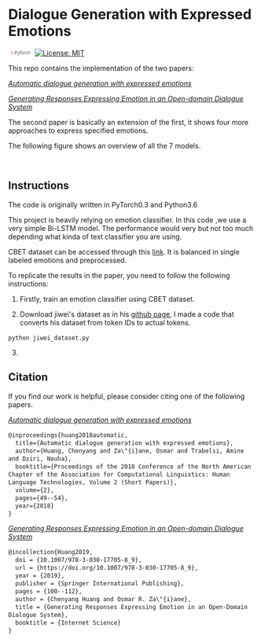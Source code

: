 # Dialogue Generation with Expressed Emotions
[<img src="img/pytorch-logo-dark.png" width="10%">](https://pytorch.org/) [![License: MIT](https://img.shields.io/badge/License-MIT-yellow.svg)](https://opensource.org/licenses/MIT) 

This repo contains the implementation of the two papers:

[*Automatic dialogue generation with expressed emotions*](http://www.aclweb.org/anthology/N18-2008)


[*Generating Responses Expressing Emotion in an Open-domain Dialogue System*](https://conversations2018.files.wordpress.com/2018/10/conversations_2018_paper_9_preprint2.pdf)

The second paper is basically an extension of the first, it shows four more approaches to express specified emotions. 

The following figure shows an overview of all the 7 models. 

![models](img/models.png)

## Instructions
The code is originally written in PyTorch0.3 and Python3.6

This project is heavily relying on emotion classifier. In this code ,we use a very simple Bi-LSTM model. The performance would very but not too much depending what kinda of text classifier you are using.

CBET dataset can be accessed through this [link](https://github.com/chenyangh/CBET-dataset). It is balanced in single labeled emotions and preprocessed. 

To replicate the results in the paper, you need to follow the following instructions:

1.  Firstly, train an emotion classifier using CBET dataset.  



2. Download jiwei's dataset as in his [github page](), I made a code that converts his dataset from token IDs to actual tokens.


```
python jiwei_dataset.py
```

3. 


## Citation
If you find our work is helpful, please consider citing one of the following papers.

[*Automatic dialogue generation with expressed emotions*](http://www.aclweb.org/anthology/N18-2008)

```
@inproceedings{huang2018automatic,
  title={Automatic dialogue generation with expressed emotions},
  author={Huang, Chenyang and Za\"{i}ane, Osmar and Trabelsi, Amine and Dziri, Nouha},
  booktitle={Proceedings of the 2018 Conference of the North American Chapter of the Association for Computational Linguistics: Human Language Technologies, Volume 2 (Short Papers)},
  volume={2},
  pages={49--54},
  year={2018}
}
``` 


[*Generating Responses Expressing Emotion in an Open-domain Dialogue System*](https://conversations2018.files.wordpress.com/2018/10/conversations_2018_paper_9_preprint2.pdf)

```
@incollection{Huang2019,
  doi = {10.1007/978-3-030-17705-8_9},
  url = {https://doi.org/10.1007/978-3-030-17705-8_9},
  year = {2019},
  publisher = {Springer International Publishing},
  pages = {100--112},
  author = {Chenyang Huang and Osmar R. Za\"{i}ane},
  title = {Generating Responses Expressing Emotion in an Open-Domain Dialogue System},
  booktitle = {Internet Science}
}
```

